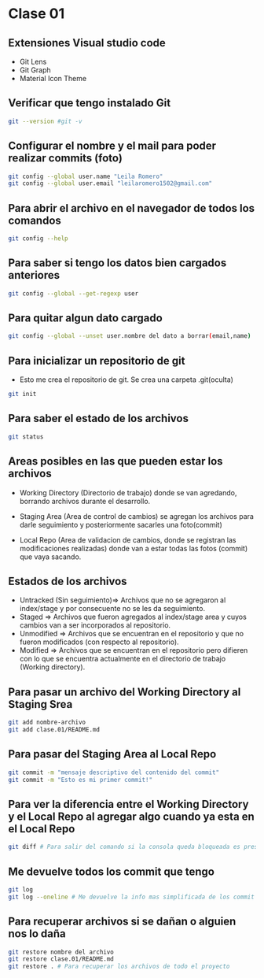 # Clase 01

## Extensiones Visual studio code 

* Git Lens
* Git Graph
* Material Icon Theme

## Verificar que tengo instalado Git

```sh
git --version #git -v
```

## Configurar el nombre y el mail para poder realizar commits (foto)

```sh
git config --global user.name "Leila Romero"
git config --global user.email "leilaromero1502@gmail.com"
```

## Para abrir el archivo en el navegador de todos los comandos

```sh
git config --help
```

## Para saber si tengo los datos bien cargados anteriores

```sh
git config --global --get-regexp user
```

## Para quitar algun dato cargado

```sh
git config --global --unset user.nombre del dato a borrar(email,name)
```

## Para inicializar un repositorio de git
* Esto me crea el repositorio de git. Se crea una carpeta .git(oculta)

```sh
git init
```

## Para saber el estado de los archivos

```sh
git status
```


## Areas posibles en las que pueden estar los archivos

* Working Directory (Directorio de trabajo) donde se van agredando, borrando archivos durante el desarrollo.

* Staging Area (Area de control de cambios) se agregan los archivos para darle seguimiento y posteriormente sacarles una foto(commit)

* Local Repo (Area de validacion de cambios, donde se registran las modificaciones realizadas) donde van a estar todas las fotos (commit) que vaya sacando.


## Estados de los archivos

* Untracked (Sin seguimiento)=> Archivos que no se agregaron al index/stage y por consecuente no se les da seguimiento.
* Staged => Archivos que fueron agregados al index/stage area y cuyos cambios van a ser incorporados al repositorio.
* Unmodified => Archivos que se encuentran en el repositorio y que no fueron modificados (con respecto al repositorio).
* Modified => Archivos que se encuentran en el repositorio pero difieren con lo que se encuentra actualmente en el directorio de trabajo (Working directory).


## Para pasar un archivo del Working Directory al Staging Srea

```sh
git add nombre-archivo
git add clase.01/README.md
```

## Para pasar del Staging Area al Local Repo

```sh
git commit -m "mensaje descriptivo del contenido del commit"
git commit -m "Esto es mi primer commit!"
```

## Para ver la diferencia entre el Working Directory y el Local Repo al agregar algo cuando ya esta en el Local Repo

```sh
git diff # Para salir del comando si la consola queda bloqueada es presionar la letra "q"
```

## Me devuelve todos los commit que tengo

```sh
git log
git log --oneline # Me devuelve la info mas simplificada de los commit
```

## Para recuperar archivos si se dañan o alguien nos lo daña
```sh
git restore nombre del archivo
git restore clase.01/README.md
git restore . # Para recuperar los archivos de todo el proyecto
```